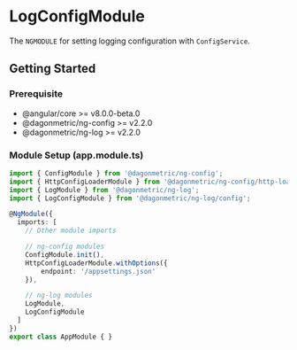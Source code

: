 # LogConfigModule

The `NGMODULE` for setting logging configuration with `ConfigService`.

## Getting Started

### Prerequisite

* @angular/core >= v8.0.0-beta.0
* @dagonmetric/ng-config >= v2.2.0
* @dagonmetric/ng-log >= v2.2.0

### Module Setup (app.module.ts)

```typescript
import { ConfigModule } from '@dagonmetric/ng-config';
import { HttpConfigLoaderModule } from '@dagonmetric/ng-config/http-loader';
import { LogModule } from '@dagonmetric/ng-log';
import { LogConfigModule } from '@dagonmetric/ng-log/config';

@NgModule({
  imports: [
    // Other module imports

    // ng-config modules
    ConfigModule.init(),
    HttpConfigLoaderModule.withOptions({
        endpoint: '/appsettings.json'
    }),

    // ng-log modules
    LogModule,
    LogConfigModule
  ]
})
export class AppModule { }
```

